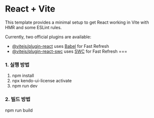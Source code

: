 # React + Vite

This template provides a minimal setup to get React working in Vite with HMR and some ESLint rules.

Currently, two official plugins are available:

-   [@vitejs/plugin-react](https://github.com/vitejs/vite-plugin-react/blob/main/packages/plugin-react/README.md) uses [Babel](https://babeljs.io/) for Fast Refresh
-   [@vitejs/plugin-react-swc](https://github.com/vitejs/vite-plugin-react-swc) uses [SWC](https://swc.rs/) for Fast Refresh
===

### 1. 실행 방법

1. npm install 
2. npx kendo-ui-license activate 
3. npm run dev

### 2. 빌드 방법

npm run build

